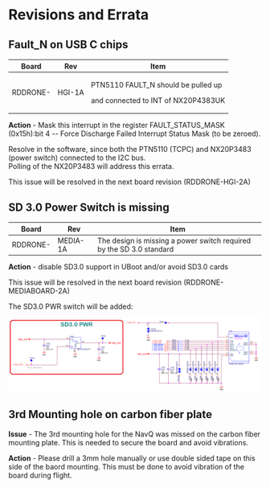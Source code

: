 # Revisions and Errata

## Fault\_N on USB C chips

| Board    | Rev    | Item                                                                                 |
| -------- | ------ | ------------------------------------------------------------------------------------ |
| RDDRONE- | HGI-1A | <p>PTN5110 FAULT_N should be pulled up</p><p>and connected to INT of NX20P4383UK</p> |

**Action** - Mask this interrupt in the register FAULT\_STATUS\_MASK (0x15h):bit 4 -- Force Discharge Failed Interrupt Status Mask (to be zeroed).

Resolve in the software, since both the PTN5110 (TCPC) and NX20P3483 (power switch) connected to the I2C bus.\
Polling of the NX20P3483 will address this errata.

This issue will be resolved in the next board revision (RDDRONE-HGI-2A)

## SD 3.0 Power Switch is missing

| Board    | Rev      | Item                                                                 |
| -------- | -------- | -------------------------------------------------------------------- |
| RDDRONE- | MEDIA-1A | The design is missing a power switch required by the SD 3.0 standard |

**Action** - disable SD3.0 support in UBoot and/or avoid SD3.0 cards&#x20;

This issue will be resolved in the next board revision (RDDRONE-MEDIABOARD-2A)

The SD3.0 PWR switch will be added:

![](<.gitbook/assets/image (29).png>)

## 3rd Mounting hole on carbon fiber plate

**Issue** - The 3rd mounting hole for the NavQ was missed on the carbon fiber mounting plate.  This is needed to secure the board and avoid vibrations.

**Action** - Please drill a 3mm hole manually or use double sided tape on this side of the baord mounting. This must be done to avoid vibration of the board during flight.&#x20;



